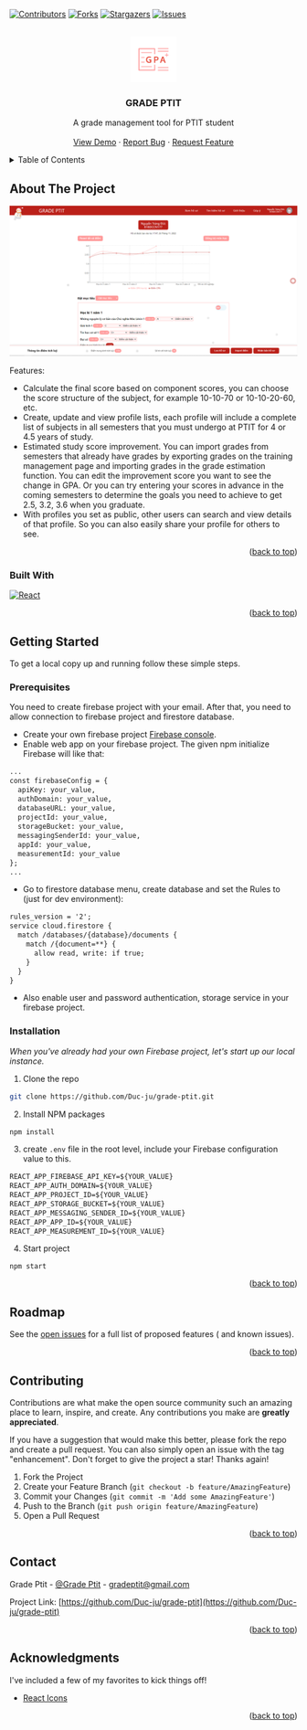 <a name="readme-top"></a>

[![Contributors][contributors-shield]][contributors-url]
[![Forks][forks-shield]][forks-url]
[![Stargazers][stars-shield]][stars-url]
[![Issues][issues-shield]][issues-url]



<!-- PROJECT LOGO -->
<br />
<div align="center">
  <a href="https://github.com/Duc-ju/grade-ptit">
    <img src="images/logo.png" alt="Logo" width="80" height="80">
  </a>

<h3 align="center">GRADE PTIT</h3>

  <p align="center">
    A grade management tool for PTIT student
    <br />
    <br />
    <a href="https://gradeptit.web.app/">View Demo</a>
    ·
    <a href="https://github.com/Duc-ju/grade-ptit/issues">Report Bug</a>
    ·
    <a href="https://github.com/Duc-ju/grade-ptit/issues">Request Feature</a>
  </p>
</div>



<!-- TABLE OF CONTENTS -->
<details>
  <summary>Table of Contents</summary>
  <ol>
    <li>
      <a href="#about-the-project">About The Project</a>
      <ul>
        <li><a href="#built-with">Built With</a></li>
      </ul>
    </li>
    <li>
      <a href="#getting-started">Getting Started</a>
      <ul>
        <li><a href="#prerequisites">Prerequisites</a></li>
        <li><a href="#installation">Installation</a></li>
      </ul>
    </li>
    <li><a href="#roadmap">Roadmap</a></li>
    <li><a href="#contributing">Contributing</a></li>
    <li><a href="#contact">Contact</a></li>
    <li><a href="#acknowledgments">Acknowledgments</a></li>
  </ol>
</details>

## About The Project

[![Product Name Screen Shot][product-screenshot]](https://example.com)

Features:

* Calculate the final score based on component scores, you can choose the score structure of the subject, for example
  10-10-70 or 10-10-20-60, etc.
* Create, update and view profile lists, each profile will include a complete list of subjects in all semesters that you
  must undergo at PTIT for 4 or 4.5 years of study.
* Estimated study score improvement. You can import grades from semesters that already have grades by exporting grades
  on the training management page and importing grades in the grade estimation function. You can edit the improvement
  score you want to see the change in GPA. Or you can try entering your scores in advance in the coming semesters to
  determine the goals you need to achieve to get 2.5, 3.2, 3.6 when you graduate.
* With profiles you set as public, other users can search and view details of that profile. So you can also easily share
  your profile for others to see.

<p align="right">(<a href="#readme-top">back to top</a>)</p>

### Built With

[![React][React.js]][React-url]

<p align="right">(<a href="#readme-top">back to top</a>)</p>

## Getting Started

To get a local copy up and running follow these simple steps.

### Prerequisites

You need to create firebase project with your email. After that, you need to allow connection to firebase project and
firestore database.

* Create your own firebase project [Firebase console](https://console.firebase.google.com/).
* Enable web app on your firebase project. The given npm initialize Firebase will like that:

```
...
const firebaseConfig = {
  apiKey: your_value,
  authDomain: your_value,
  databaseURL: your_value,
  projectId: your_value,
  storageBucket: your_value,
  messagingSenderId: your_value,
  appId: your_value,
  measurementId: your_value
};
...
```

* Go to firestore database menu, create database and set the Rules to (just for dev environment):

```
rules_version = '2';
service cloud.firestore {
  match /databases/{database}/documents {
    match /{document=**} {
      allow read, write: if true;
    }
  }
}
```

* Also enable user and password authentication, storage service in your firebase project.

### Installation

_When you've already had your own Firebase project, let's start up our local instance._

1. Clone the repo

```sh
git clone https://github.com/Duc-ju/grade-ptit.git
```

2. Install NPM packages

```sh
npm install
```

3. create `.env` file in the root level, include your Firebase configuration value to this.

```
REACT_APP_FIREBASE_API_KEY=${YOUR_VALUE}
REACT_APP_AUTH_DOMAIN=${YOUR_VALUE}
REACT_APP_PROJECT_ID=${YOUR_VALUE}
REACT_APP_STORAGE_BUCKET=${YOUR_VALUE}
REACT_APP_MESSAGING_SENDER_ID=${YOUR_VALUE}
REACT_APP_APP_ID=${YOUR_VALUE}
REACT_APP_MEASUREMENT_ID=${YOUR_VALUE}
```

4. Start project

```
npm start
```

<p align="right">(<a href="#readme-top">back to top</a>)</p>

## Roadmap

See the [open issues](https://github.com/Duc-ju/grade-ptit/issues) for a full list of proposed features (
and known issues).

<p align="right">(<a href="#readme-top">back to top</a>)</p>

## Contributing

Contributions are what make the open source community such an amazing place to learn, inspire, and create. Any
contributions you make are **greatly appreciated**.

If you have a suggestion that would make this better, please fork the repo and create a pull request. You can also
simply open an issue with the tag "enhancement".
Don't forget to give the project a star! Thanks again!

1. Fork the Project
2. Create your Feature Branch (`git checkout -b feature/AmazingFeature`)
3. Commit your Changes (`git commit -m 'Add some AmazingFeature'`)
4. Push to the Branch (`git push origin feature/AmazingFeature`)
5. Open a Pull Request

<p align="right">(<a href="#readme-top">back to top</a>)</p>

## Contact

Grade Ptit - [@Grade Ptit](https://www.facebook.com/gradeptit) - gradeptit@gmail.com

Project Link: [https://github.com/Duc-ju/grade-ptit](https://github.com/Duc-ju/grade-ptit)

<p align="right">(<a href="#readme-top">back to top</a>)</p>

## Acknowledgments

I've included a few of my favorites to kick things off!

* [React Icons](https://react-icons.github.io/react-icons/search)

<p align="right">(<a href="#readme-top">back to top</a>)</p>



<!-- MARKDOWN LINKS & IMAGES -->
<!-- https://www.markdownguide.org/basic-syntax/#reference-style-links -->

[contributors-shield]: https://img.shields.io/github/contributors/Duc-ju/grade-ptit.svg?style=for-the-badge

[contributors-url]: https://github.com/Duc-ju/grade-ptit/graphs/contributors

[forks-shield]: https://img.shields.io/github/forks/Duc-ju/grade-ptit.svg?style=for-the-badge

[forks-url]: https://github.com/Duc-ju/grade-ptit/network/members

[stars-shield]: https://img.shields.io/github/stars/Duc-ju/grade-ptit.svg?style=for-the-badge

[stars-url]: https://github.com/Duc-ju/grade-ptit/stargazers

[issues-shield]: https://img.shields.io/github/issues/Duc-ju/grade-ptit.svg?style=for-the-badge

[issues-url]: https://github.com/Duc-ju/grade-ptit/issues

[linkedin-shield]: https://img.shields.io/badge/-LinkedIn-black.svg?style=for-the-badge&logo=linkedin&colorB=555

[product-screenshot]: images/screenshot.png

[React.js]: https://img.shields.io/badge/React-20232A?style=for-the-badge&logo=react&logoColor=61DAFB

[React-url]: https://reactjs.org/